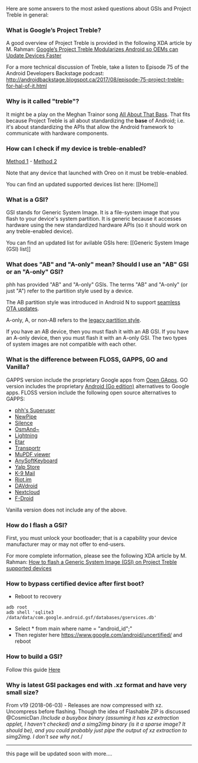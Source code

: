 Here are some answers to the most asked questions about GSIs and Project Treble in general:

### What is Google’s Project Treble?

A good overview of Project Treble is provided in the following XDA article by M. Rahman:
[Google’s Project Treble Modularizes Android so OEMs can Update Devices Faster](https://www.xda-developers.com/googles-project-treble-modularize-android-so-oems-can-update-devices-faster/)

For a more technical discussion of Treble, take a listen to Episode 75 of the Android Developers Backstage podcast: http://androidbackstage.blogspot.ca/2017/08/episode-75-project-treble-for-hal-of-it.html

### Why is it called "treble"?

It might be a play on the Meghan Trainor song [All About That Bass](https://youtu.be/7PCkvCPvDXk). That fits because Project Treble is all about standardizing the **base** of Android; i.e. it's about standardizing the APIs that allow the Android framework to communicate with hardware components.

### How can I check if my device is treble-enabled?<br/>

[Method 1](https://play.google.com/store/apps/details?id=com.kevintresuelo.treble) - [Method 2](https://www.xda-developers.com/project-treble-android-oreo/)

Note that any device that launched with Oreo on it must be treble-enabled.

You can find an updated supported devices list here: [[Home]]

### What is a GSI?

GSI stands for Generic System Image.  It is a file-system image that you flash to your device's system partition.  It is generic because it accesses hardware using the new standardized hardware APIs (so it should work on any treble-enabled device).

You can find an updated list for avilable GSIs here: [[Generic System Image (GSI) list]]

### What does "AB" and "A-only" mean? Should I use an "AB" GSI or an "A-only" GSI?

phh has provided "AB" and "A-only" GSIs.  The terms "AB" and "A-only" (or just "A") refer to the partition style used by a device.

The AB partition style was introduced in Android N to support [seamless OTA updates](https://source.android.com/devices/tech/ota/ab/).

A-only, A, or non-AB refers to the [legacy partition style](https://source.android.com/devices/tech/ota/nonab/).

If you have an AB device, then you must flash it with an AB GSI.  If you have an A-only device, then you must flash it with an A-only GSI.  The two types of system images are not compatible with each other.

### What is the difference between FLOSS, GAPPS, GO and Vanilla?

GAPPS version include the proprietary Google apps from [Open GApps](http://opengapps.org).
GO version includes the proprietary [Android (Go edition)](https://www.android.com/versions/go-edition/) alternatives to Google apps.
FLOSS version include the following open source alternatives to GAPPS:
* [phh's Superuser](https://f-droid.org/en/packages/me.phh.superuser/)
* [NewPipe](https://f-droid.org/en/packages/org.schabi.newpipe/)
* [Silence](https://f-droid.org/en/packages/org.smssecure.smssecure/)
* [OsmAnd~](https://f-droid.org/en/packages/net.osmand.plus/)
* [Lightning](https://f-droid.org/en/packages/acr.browser.lightning/)
* [Etar](https://f-droid.org/en/packages/ws.xsoh.etar/)
* [Transportr](https://f-droid.org/en/packages/de.grobox.liberario/)
* [MuPDF viewer](https://f-droid.org/en/packages/com.artifex.mupdf.viewer.app/)
* [AnySoftKeyboard](https://f-droid.org/en/packages/com.menny.android.anysoftkeyboard/)
* [Yalp Store](https://f-droid.org/en/packages/com.github.yeriomin.yalpstore/)
* [K-9 Mail](https://f-droid.org/en/packages/com.fsck.k9/)
* [Riot.im](https://f-droid.org/en/packages/im.vector.alpha/)
* [DAVdroid](https://f-droid.org/en/packages/at.bitfire.davdroid/)
* [Nextcloud](https://f-droid.org/en/packages/com.nextcloud.client/)
* [F-Droid](https://f-droid.org/en/packages/org.fdroid.fdroid/)

Vanilla version does not include any of the above.

### How do I flash a GSI?

First, you must unlock your bootloader; that is a capability your device manufacturer may or may not offer to end-users.

For more complete information, please see the following XDA article by M. Rahman:
[How to flash a Generic System Image (GSI) on Project Treble supported devices](https://www.xda-developers.com/flash-generic-system-image-project-treble-device/)

### How to bypass certified device after first boot?

- Reboot to recovery

```
adb root
adb shell 'sqlite3 /data/data/com.google.android.gsf/databases/gservices.db'
```

- Select * from main where name = \"android_id\";"
- Then register here https://www.google.com/android/uncertified/ and reboot

### How to build a GSI?

Follow this guide [Here](https://github.com/phhusson/treble_experimentations/wiki/How-to-build-a-GSI%3F)

### Why is latest GSI packages end with .xz format and have very small size?

From v19 (2018-06-03) - Releases are now compressed with xz. Uncompress before flashing.
Though the idea of Flashable ZIP is discussed @CosmicDan /*Include a busybox binary (assuming it has xz extraction applet, I haven't checked) and a simg2img binary (is it a sparse image? It should be), and you could probably just pipe the output of xz extraction to simg2img. I don't see why not.*/

***

this page will be updated soon with more....